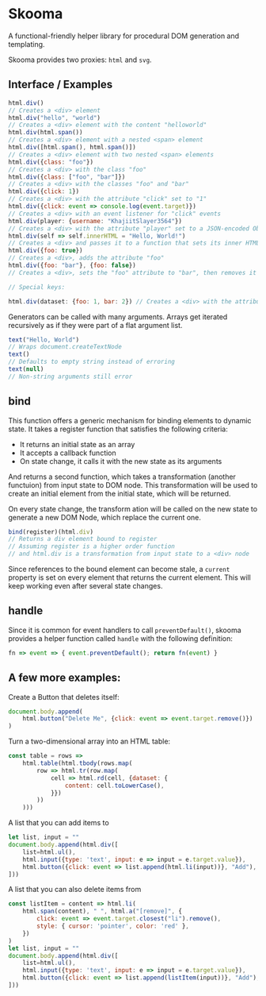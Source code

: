 # Skooma

A functional-friendly helper library for procedural DOM generation and
templating.

Skooma provides two proxies: `html` and `svg`.

## Interface / Examples

```js
html.div()
// Creates a <div> element
html.div("hello", "world")
// Creates a <div> element with the content "helloworld"
html.div(html.span())
// Creates a <div> element with a nested <span> element
html.div([html.span(), html.span()])
// Creates a <div> element with two nested <span> elements
html.div({class: "foo"})
// Creates a <div> with the class "foo"
html.div({class: ["foo", "bar"]})
// Creates a <div> with the classes "foo" and "bar"
html.div({click: 1})
// Creates a <div> with the attribute "click" set to "1"
html.div({click: event => console.log(event.target)})
// Creates a <div> with an event listener for "click" events
html.div(player: {username: "KhajiitSlayer3564"})
// Creates a <div> with the attribute "player" set to a JSON-encoded Object
html.div(self => self.innerHTML = "Hello, World!")
// Creates a <div> and passes it to a function that sets its inner HTML
html.div({foo: true})
// Creates a <div>, adds the attribute "foo"
html.div({foo: "bar"}, {foo: false})
// Creates a <div>, sets the "foo" attribute to "bar", then removes it again

// Special keys:

html.div(dataset: {foo: 1, bar: 2}) // Creates a <div> with the attributes "data-foo" and "data-bar" set to 1 and 2 html.div(style: {color: 'red'}) // Creates a <div> with the "style" attribute set to "color: red"
```

Generators can be called with many arguments. Arrays get iterated recursively as
if they were part of a flat argument list.

```js
text("Hello, World")
// Wraps document.createTextNode
text()
// Defaults to empty string instead of erroring
text(null)
// Non-string arguments still error
```

## bind

This function offers a generic mechanism for binding elements to dynamic state.
It takes a register function that satisfies the following criteria:

- It returns an initial state as an array
- It accepts a callback function
- On state change, it calls it with the new state as its arguments

And returns a second function, which takes a transformation (another functuion)
from input state to DOM node. This transformation will be used to create an
initial element from the initial state, which will be returned.

On every state change, the transform ation will be called on the new state to
generate a new DOM Node, which replace the current one.

```js
bind(register)(html.div)
// Returns a div element bound to register
// Assuming register is a higher order function
// and html.div is a transformation from input state to a <div> node
```

Since references to the bound element can become stale, a `current` property
is set on every element that returns the current element. This will keep working
even after several state changes.

## handle

Since it is common for event handlers to call `preventDefault()`, skooma
provides a helper function called `handle` with the following definition:

```js
fn => event => { event.preventDefault(); return fn(event) }
```

## A few more examples:

Create a Button that deletes itself:

```js
document.body.append(
	html.button("Delete Me", {click: event => event.target.remove()})
)
```

Turn a two-dimensional array into an HTML table:
```js
const table = rows =>
	html.table(html.tbody(rows.map(
		row => html.tr(row.map(
			cell => html.rd(cell, {dataset: {
				content: cell.toLowerCase(),
			}})
		))
	)))
```

A list that you can add items to
```js
let list, input = ""
document.body.append(html.div([
	list=html.ul(),
	html.input({type: 'text', input: e => input = e.target.value}),
	html.button({click: event => list.append(html.li(input))}, "Add"),
]))
```

A list that you can also delete items from
```js
const listItem = content => html.li(
	html.span(content), " ", html.a("[remove]", {
		click: event => event.target.closest("li").remove(),
		style: { cursor: 'pointer', color: 'red' },
	})
)
let list, input = ""
document.body.append(html.div([
	list=html.ul(),
	html.input({type: 'text', input: e => input = e.target.value}),
	html.button({click: event => list.append(listItem(input))}, "Add"),
]))
```
